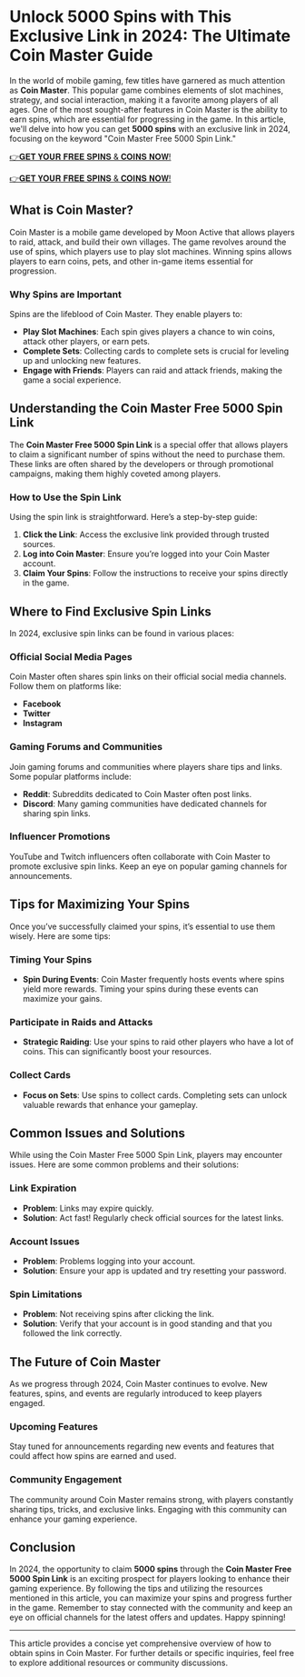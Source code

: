 # Unlock 5000 Spins with This Exclusive Link in 2024: The Ultimate Coin Master Guide

In the world of mobile gaming, few titles have garnered as much attention as **Coin Master**. This popular game combines elements of slot machines, strategy, and social interaction, making it a favorite among players of all ages. One of the most sought-after features in Coin Master is the ability to earn spins, which are essential for progressing in the game. In this article, we'll delve into how you can get **5000 spins** with an exclusive link in 2024, focusing on the keyword "Coin Master Free 5000 Spin Link." 

[👉𝐆𝐄𝐓 𝐘𝐎𝐔𝐑 𝐅𝐑𝐄𝐄 𝐒𝐏𝐈𝐍𝐒 & 𝐂𝐎𝐈𝐍𝐒 𝐍𝐎𝐖!](http://todaylink.site/Coinspins/)

[👉𝐆𝐄𝐓 𝐘𝐎𝐔𝐑 𝐅𝐑𝐄𝐄 𝐒𝐏𝐈𝐍𝐒 & 𝐂𝐎𝐈𝐍𝐒 𝐍𝐎𝐖!](http://todaylink.site/Coinspins/)

## What is Coin Master?

Coin Master is a mobile game developed by Moon Active that allows players to raid, attack, and build their own villages. The game revolves around the use of spins, which players use to play slot machines. Winning spins allows players to earn coins, pets, and other in-game items essential for progression. 

### Why Spins are Important

Spins are the lifeblood of Coin Master. They enable players to:

- **Play Slot Machines**: Each spin gives players a chance to win coins, attack other players, or earn pets.
- **Complete Sets**: Collecting cards to complete sets is crucial for leveling up and unlocking new features.
- **Engage with Friends**: Players can raid and attack friends, making the game a social experience.

## Understanding the Coin Master Free 5000 Spin Link

The **Coin Master Free 5000 Spin Link** is a special offer that allows players to claim a significant number of spins without the need to purchase them. These links are often shared by the developers or through promotional campaigns, making them highly coveted among players.

### How to Use the Spin Link

Using the spin link is straightforward. Here’s a step-by-step guide:

1. **Click the Link**: Access the exclusive link provided through trusted sources.
2. **Log into Coin Master**: Ensure you’re logged into your Coin Master account.
3. **Claim Your Spins**: Follow the instructions to receive your spins directly in the game.

## Where to Find Exclusive Spin Links

In 2024, exclusive spin links can be found in various places:

### Official Social Media Pages

Coin Master often shares spin links on their official social media channels. Follow them on platforms like:

- **Facebook**
- **Twitter**
- **Instagram**

### Gaming Forums and Communities

Join gaming forums and communities where players share tips and links. Some popular platforms include:

- **Reddit**: Subreddits dedicated to Coin Master often post links.
- **Discord**: Many gaming communities have dedicated channels for sharing spin links.

### Influencer Promotions

YouTube and Twitch influencers often collaborate with Coin Master to promote exclusive spin links. Keep an eye on popular gaming channels for announcements.

## Tips for Maximizing Your Spins

Once you’ve successfully claimed your spins, it’s essential to use them wisely. Here are some tips:

### Timing Your Spins

- **Spin During Events**: Coin Master frequently hosts events where spins yield more rewards. Timing your spins during these events can maximize your gains.

### Participate in Raids and Attacks

- **Strategic Raiding**: Use your spins to raid other players who have a lot of coins. This can significantly boost your resources.

### Collect Cards

- **Focus on Sets**: Use spins to collect cards. Completing sets can unlock valuable rewards that enhance your gameplay.

## Common Issues and Solutions

While using the Coin Master Free 5000 Spin Link, players may encounter issues. Here are some common problems and their solutions:

### Link Expiration

- **Problem**: Links may expire quickly.
- **Solution**: Act fast! Regularly check official sources for the latest links.

### Account Issues

- **Problem**: Problems logging into your account.
- **Solution**: Ensure your app is updated and try resetting your password.

### Spin Limitations

- **Problem**: Not receiving spins after clicking the link.
- **Solution**: Verify that your account is in good standing and that you followed the link correctly.

## The Future of Coin Master

As we progress through 2024, Coin Master continues to evolve. New features, spins, and events are regularly introduced to keep players engaged. 

### Upcoming Features

Stay tuned for announcements regarding new events and features that could affect how spins are earned and used. 

### Community Engagement

The community around Coin Master remains strong, with players constantly sharing tips, tricks, and exclusive links. Engaging with this community can enhance your gaming experience.

## Conclusion

In 2024, the opportunity to claim **5000 spins** through the **Coin Master Free 5000 Spin Link** is an exciting prospect for players looking to enhance their gaming experience. By following the tips and utilizing the resources mentioned in this article, you can maximize your spins and progress further in the game. Remember to stay connected with the community and keep an eye on official channels for the latest offers and updates. Happy spinning! 

---

This article provides a concise yet comprehensive overview of how to obtain spins in Coin Master. For further details or specific inquiries, feel free to explore additional resources or community discussions.
